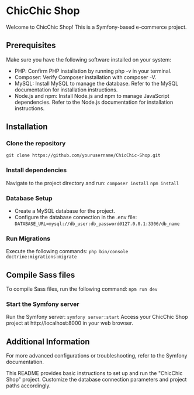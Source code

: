 # ChicChic Shop
Welcome to ChicChic Shop! This is a Symfony-based e-commerce project.

## Prerequisites

Make sure you have the following software installed on your system:

- PHP: Confirm PHP installation by running php -v in your terminal.
- Composer: Verify Composer installation with composer -V.
- MySQL: Install MySQL to manage the database. Refer to the MySQL documentation for installation instructions.
- Node.js and npm: Install Node.js and npm to manage JavaScript dependencies. Refer to the Node.js documentation for installation instructions.


## Installation

### Clone the repository
```git clone https://github.com/yourusername/ChicChic-Shop.git```

### Install dependencies
Navigate to the project directory and run:
```composer install```
```npm install```


### Database Setup
- Create a MySQL database for the project.
- Configure the database connection in the .env file:
```DATABASE_URL=mysql://db_user:db_password@127.0.0.1:3306/db_name```

### Run Migrations
Execute the following commands:
```php bin/console doctrine:migrations:migrate```

## Compile Sass files
To compile Sass files, run the following command:
```npm run dev```

### Start the Symfony server
Run the Symfony server:
```symfony server:start```
Access your ChicChic Shop project at http://localhost:8000 in your web browser.

## Additional Information
For more advanced configurations or troubleshooting, refer to the Symfony documentation.


This README provides basic instructions to set up and run the "ChicChic Shop" project. Customize the database connection parameters and project paths accordingly.








